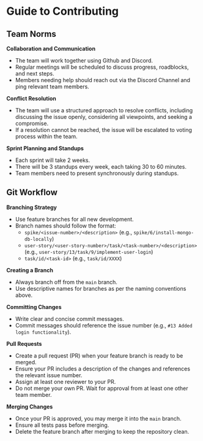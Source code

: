 # Guide to Contributing

## Team Norms

**Collaboration and Communication**
   - The team will work together using Github and Discord.
   - Regular meetings will be scheduled to discuss progress, roadblocks, and next steps.
   - Members needing help should reach out via the Discord Channel and ping relevant team members.

**Conflict Resolution**
   - The team will use a structured approach to resolve conflicts, including discussing the issue openly, considering all viewpoints, and seeking a compromise.
   - If a resolution cannot be reached, the issue will be escalated to voting process within the team.

**Sprint Planning and Standups**
   - Each sprint will take 2 weeks.
   - There will be 3 standups every week, each taking 30 to 60 minutes.
   - Team members need to present synchronously during standups.


## Git Workflow

**Branching Strategy**
   - Use feature branches for all new development.
   - Branch names should follow the format:
     - `spike/<issue-number>/<description>` (e.g., `spike/6/install-mongo-db-locally`)
     - `user-story/<user-story-number>/task/<task-number>/<description>` (e.g., `user-story/13/task/9/implement-user-login`)
     - `task/id/<task-id>` (e.g., `task/id/XXXX`)

**Creating a Branch**
   - Always branch off from the `main` branch.
   - Use descriptive names for branches as per the naming conventions above.

**Committing Changes**
   - Write clear and concise commit messages.
   - Commit messages should reference the issue number (e.g., `#13 Added login functionality`).

**Pull Requests**
   - Create a pull request (PR) when your feature branch is ready to be merged.
   - Ensure your PR includes a description of the changes and references the relevant issue number.
   - Assign at least one reviewer to your PR.
   - Do not merge your own PR. Wait for approval from at least one other team member.

**Merging Changes**
   - Once your PR is approved, you may merge it into the `main` branch.
   - Ensure all tests pass before merging.
   - Delete the feature branch after merging to keep the repository clean.

